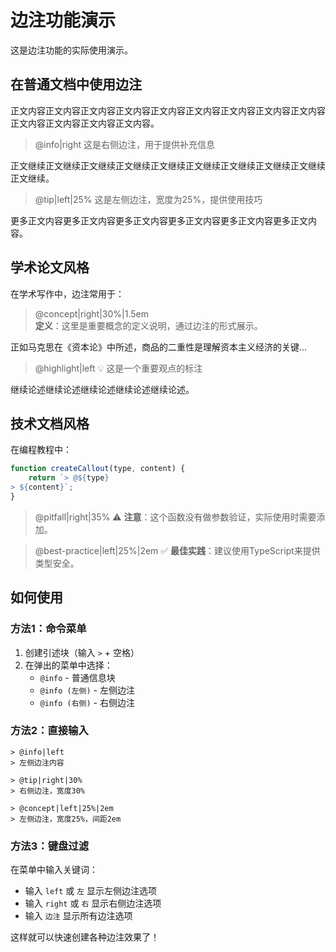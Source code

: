 # 边注功能演示

这是边注功能的实际使用演示。

## 在普通文档中使用边注

正文内容正文内容正文内容正文内容正文内容正文内容正文内容正文内容正文内容正文内容正文内容正文内容正文内容。

> @info|right
> 这是右侧边注，用于提供补充信息

正文继续正文继续正文继续正文继续正文继续正文继续正文继续正文继续正文继续正文继续。

> @tip|left|25%
> 这是左侧边注，宽度为25%，提供使用技巧

更多正文内容更多正文内容更多正文内容更多正文内容更多正文内容更多正文内容。

## 学术论文风格

在学术写作中，边注常用于：

> @concept|right|30%|1.5em  
> **定义**：这里是重要概念的定义说明，通过边注的形式展示。

正如马克思在《资本论》中所述，商品的二重性是理解资本主义经济的关键...

> @highlight|left
> 💡 这是一个重要观点的标注

继续论述继续论述继续论述继续论述继续论述。

## 技术文档风格

在编程教程中：

```javascript  
function createCallout(type, content) {
    return `> @${type}
> ${content}`;
}
```

> @pitfall|right|35%
> ⚠️ **注意**：这个函数没有做参数验证，实际使用时需要添加。

> @best-practice|left|25%|2em
> ✅ **最佳实践**：建议使用TypeScript来提供类型安全。

## 如何使用

### 方法1：命令菜单
1. 创建引述块（输入 `>` + 空格）
2. 在弹出的菜单中选择：
   - `@info` - 普通信息块
   - `@info (左侧)` - 左侧边注  
   - `@info (右侧)` - 右侧边注

### 方法2：直接输入
```
> @info|left
> 左侧边注内容

> @tip|right|30%
> 右侧边注，宽度30%

> @concept|left|25%|2em  
> 左侧边注，宽度25%，间距2em
```

### 方法3：键盘过滤
在菜单中输入关键词：
- 输入 `left` 或 `左` 显示左侧边注选项
- 输入 `right` 或 `右` 显示右侧边注选项
- 输入 `边注` 显示所有边注选项

这样就可以快速创建各种边注效果了！
